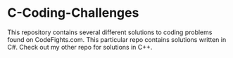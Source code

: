 # C-Coding-Challenges
This repository contains several different solutions to coding problems found on CodeFights.com. This particular repo contains solutions written in C#. Check out my other repo for solutions in C++.
